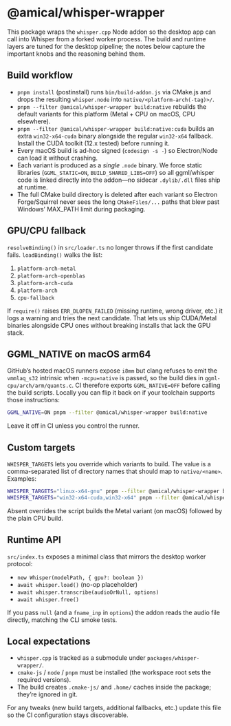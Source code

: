 # @amical/whisper-wrapper

This package wraps the `whisper.cpp` Node addon so the desktop app can call into
Whisper from a forked worker process. The build and runtime layers are tuned for
the desktop pipeline; the notes below capture the important knobs and the
reasoning behind them.

## Build workflow

- `pnpm install` (postinstall) runs `bin/build-addon.js` via CMake.js and drops
  the resulting `whisper.node` into `native/<platform-arch(-tag)>/`.
- `pnpm --filter @amical/whisper-wrapper build:native` rebuilds the default
  variants for this platform (Metal + CPU on macOS, CPU elsewhere).
- `pnpm --filter @amical/whisper-wrapper build:native:cuda` builds an extra
  `win32-x64-cuda` binary alongside the regular `win32-x64` fallback. Install
  the CUDA toolkit (12.x tested) before running it.
- Every macOS build is ad-hoc signed (`codesign -s -`) so Electron/Node can load
  it without crashing.
- Each variant is produced as a *single* `.node` binary. We force static
  libraries (`GGML_STATIC=ON`, `BUILD_SHARED_LIBS=OFF`) so all ggml/whisper
  code is linked directly into the addon—no sidecar `.dylib/.dll` files ship
  at runtime.
- The full CMake build directory is deleted after each variant so Electron
  Forge/Squirrel never sees the long `CMakeFiles/...` paths that blew past
  Windows’ MAX_PATH limit during packaging.

## GPU/CPU fallback

`resolveBinding()` in `src/loader.ts` no longer throws if the first candidate
fails. `loadBinding()` walks the list:

1. `platform-arch-metal`
2. `platform-arch-openblas`
3. `platform-arch-cuda`
4. `platform-arch`
5. `cpu-fallback`

If `require()` raises `ERR_DLOPEN_FAILED` (missing runtime, wrong driver, etc.)
it logs a warning and tries the next candidate. That lets us ship CUDA/Metal
binaries alongside CPU ones without breaking installs that lack the GPU stack.

## GGML_NATIVE on macOS arm64

GitHub’s hosted macOS runners expose `i8mm` but clang refuses to emit the
`vmmlaq_s32` intrinsic when `-mcpu=native` is passed, so the build dies in
`ggml-cpu/arch/arm/quants.c`. CI therefore exports `GGML_NATIVE=OFF` before
calling the build scripts. Locally you can flip it back on if your toolchain
supports those instructions:

```bash
GGML_NATIVE=ON pnpm --filter @amical/whisper-wrapper build:native
```

Leave it off in CI unless you control the runner.

## Custom targets

`WHISPER_TARGETS` lets you override which variants to build. The value is a
comma-separated list of directory names that should map to `native/<name>`.
Examples:

```bash
WHISPER_TARGETS="linux-x64-gnu" pnpm --filter @amical/whisper-wrapper build:native
WHISPER_TARGETS="win32-x64-cuda,win32-x64" pnpm --filter @amical/whisper-wrapper build:native
```

Absent overrides the script builds the Metal variant (on macOS) followed by the
plain CPU build.

## Runtime API

`src/index.ts` exposes a minimal class that mirrors the desktop worker protocol:

- `new Whisper(modelPath, { gpu?: boolean })`
- `await whisper.load()` (no-op placeholder)
- `await whisper.transcribe(audioOrNull, options)`
- `await whisper.free()`

If you pass `null` (and a `fname_inp` in `options`) the addon reads the audio
file directly, matching the CLI smoke tests.

## Local expectations

- `whisper.cpp` is tracked as a submodule under `packages/whisper-wrapper/`.
- `cmake-js` / `node` / `pnpm` must be installed (the workspace root sets the
  required versions).
- The build creates `.cmake-js/` and `.home/` caches inside the package; they’re
  ignored in git.

For any tweaks (new build targets, additional fallbacks, etc.) update this file
so the CI configuration stays discoverable.
